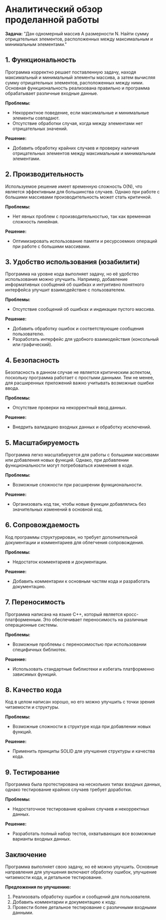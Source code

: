# Аналитический обзор проделанной работы

**Задача:** "Дан одномерный массив A размерности N. Найти сумму отрицательных элементов, расположенных между максимальным и минимальным элементами."

## 1. Функциональность

Программа корректно решает поставленную задачу, находя максимальный и минимальный элементы массива, а затем вычисляя сумму отрицательных элементов, расположенных между ними. Основная функциональность реализована правильно и программа обрабатывает различные входные данные.

**Проблемы:**
- Некорректное поведение, если максимальные и минимальные элементы совпадают.
- Отсутствие обработки случая, когда между элементами нет отрицательных значений.

**Решение:**
- Добавить обработку крайних случаев и проверку наличия отрицательных элементов между максимальным и минимальным элементами.

## 2. Производительность

Используемое решение имеет временную сложность O(N), что является эффективным для большинства случаев. Однако при работе с большими массивами производительность может стать критичной.

**Проблемы:**
- Нет явных проблем с производительностью, так как временная сложность линейная.

**Решение:**
- Оптимизировать использование памяти и ресурсоемких операций при работе с большими массивами.

## 3. Удобство использования (юзабилити)

Программа на уровне кода выполняет задачу, но её удобство использования можно улучшить. Например, добавление информативных сообщений об ошибках и интуитивно понятного интерфейса улучшит взаимодействие с пользователем.

**Проблемы:**
- Отсутствие сообщений об ошибках и индикации пустого массива.

**Решение:**
- Добавить обработку ошибок и соответствующие сообщения пользователю.
- Разработать интерфейс для удобного взаимодействия (консольный или графический).

## 4. Безопасность

Безопасность в данном случае не является критическим аспектом, поскольку программа работает с простыми данными. Тем не менее, для расширенных приложений важно учитывать возможные ошибки ввода.

**Проблемы:**
- Отсутствие проверки на некорректный ввод данных.

**Решение:**
- Внедрить валидацию входных данных и обработку исключений.

## 5. Масштабируемость

Программа легко масштабируется для работы с большими массивами или добавления новых функций. Однако, при добавлении функциональности могут потребоваться изменения в коде.

**Проблемы:**
- Возможные сложности при расширении функциональности.

**Решение:**
- Организовать код так, чтобы новые функции добавлялись без значительных изменений в основной код.

## 6. Сопровождаемость

Код программы структурирован, но требует дополнительной документации и комментариев для облегчения сопровождения.

**Проблемы:**
- Недостаток комментариев и документации.

**Решение:**
- Добавить комментарии к основным частям кода и разработать документацию.

## 7. Переносимость

Программа написана на языке C++, который является кросс-платформенным. Это обеспечивает переносимость на различные операционные системы.

**Проблемы:**
- Возможные проблемы с переносимостью при использовании специфичных библиотек.

**Решение:**
- Использовать стандартные библиотеки и избегать платформенно зависимых функций.

## 8. Качество кода

Код в целом написан хорошо, но его можно улучшить с точки зрения читаемости и структуры.

**Проблемы:**
- Возможные сложности в структуре кода при добавлении новых функций.

**Решение:**
- Применить принципы SOLID для улучшения структуры и качества кода.

## 9. Тестирование

Программа была протестирована на нескольких типах входных данных, однако тестирование крайних случаев требует доработки.

**Проблемы:**
- Недостаточное тестирование крайних случаев и некорректных данных.

**Решение:**
- Разработать полный набор тестов, охватывающих все возможные варианты входных данных.

## Заключение

Программа выполняет свою задачу, но её можно улучшить. Основные направления для улучшения включают обработку ошибок, улучшение читаемости кода, и детальное тестирование.

**Предложения по улучшению:**
1. Реализовать обработку ошибок и сообщений для пользователя.
2. Добавить комментарии и документацию к коду.
3. Провести более детальное тестирование с различными входными данными.
